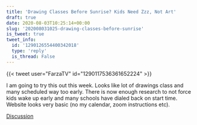 ```yaml
---
title: 'Drawing Classes Before Sunrise? Kids Need Zzz, Not Art'
draft: true
date: 2020-08-03T10:25:14+00:00
slug: '202008031025-drawing-classes-before-sunrise'
is_tweet: true
tweet_info:
  id: '1290126554400342018'
  type: 'reply'
  is_thread: False
---
```




{{< tweet user="FarzaTV" id="1290117536361652224" >}}

I am going to try this out this week. Looks like lot of drawings class and many scheduled way too early. There is now enough research to not force kids wake up early and many schools have dialed back on start time. Website looks very basic (no my calendar, zoom instructions etc).

[Discussion](https://x.com/sytelus/status/1290126554400342018)
